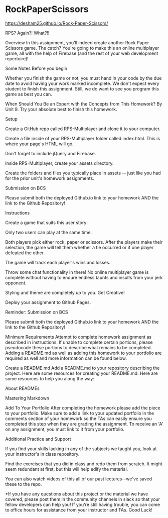 # RockPaperScissors


https://desham25.github.io/Rock-Paper-Scissors/

RPS? Again?! What?!!

Overview
In this assignment, you'll indeed create another Rock Paper Scissors game. The catch? You're going to make this an online multiplayer game, all with the help of Firebase (and the rest of your web development repertoire)!

Some Notes Before you begin

Whether you finish the game or not, you must hand in your code by the due date to avoid having your work marked incomplete.
We don't expect every student to finish this assignment. Still, we do want to see you program this game as best you can.


When Should You Be an Expert with the Concepts from This Homework?
By Unit 9. Try your absolute best to finish this homework.

Setup


Create a GitHub repo called RPS-Multiplayer and clone it to your computer.


Create a file inside of your RPS-Multiplayer folder called index.html. This is where your page's HTML will go.


Don't forget to include jQuery and Firebase.


Inside RPS-Multiplayer, create your assets directory.


Create the folders and files you typically place in assets -- just like you had for the prior unit's homework assignments.



Submission on BCS

Please submit both the deployed Github.io link to your homework AND the link to the Github Repository!


Instructions


Create a game that suits this user story:


Only two users can play at the same time.


Both players pick either rock, paper or scissors. After the players make their selection, the game will tell them whether a tie occurred or if one player defeated the other.


The game will track each player's wins and losses.


Throw some chat functionality in there! No online multiplayer game is complete without having to endure endless taunts and insults from your jerk opponent.


Styling and theme are completely up to you. Get Creative!


Deploy your assignment to Github Pages.





Reminder: Submission on BCS

Please submit both the deployed Github.io link to your homework AND the link to the Github Repository!



Minimum Requirements
Attempt to complete homework assignment as described in instructions. If unable to complete certain portions, please pseudocode these portions to describe what remains to be completed. Adding a README.md as well as adding this homework to your portfolio are required as well and more information can be found below.


Create a README.md
Add a README.md to your repository describing the project. Here are some resources for creating your README.md. Here are some resources to help you along the way:


About READMEs


Mastering Markdown




Add To Your Portfolio
After completing the homework please add the piece to your portfolio. Make sure to add a link to your updated portfolio in the comments section of your homework so the TAs can easily ensure you completed this step when they are grading the assignment. To receive an 'A' on any assignment, you must link to it from your portfolio.


Additional Practice and Support


If you find your skills lacking in any of the subjects we taught you, look at your instructor's in class repository.


Find the exercises that you did in class and redo them from scratch. It might seem redundant at first, but this will help edify the material.


You can also watch videos of this all of our past lectures--we've saved these to the repo.




*If you have any questions about this project or the material we have covered, please post them in the community channels in slack so that your fellow developers can help you! If you're still having trouble, you can come to office hours for assistance from your instructor and TAs.
Good Luck!
